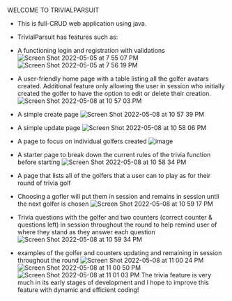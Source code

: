 WELCOME TO TRIVIALPARSUIT
- This is full-CRUD web application using java.
- TrivialParsuit has features such as: 

- A functioning login and registration with validations
![Screen Shot 2022-05-05 at 7 55 07 PM](https://user-images.githubusercontent.com/97467294/167849465-19b4cc86-16c6-47ec-8849-987d6cec006a.png)
![Screen Shot 2022-05-05 at 7 56 19 PM](https://user-images.githubusercontent.com/97467294/167849483-e7c3f324-2cc0-4b4c-99d1-7e8891100be1.png)

- A user-friendly  home page with a table listing all the golfer avatars created. 
Additional feature only allowing the user in session who initially created the golfer to have the option to edit or delete their creation.
![Screen Shot 2022-05-08 at 10 57 03 PM](https://user-images.githubusercontent.com/97467294/167849541-25290de9-ee79-4f5f-9f02-3776dad31d25.png)
- A simple create page
![Screen Shot 2022-05-08 at 10 57 39 PM](https://user-images.githubusercontent.com/97467294/167849624-7b9cd102-b0e3-4a47-a01a-98d17442867a.png)
- A simple update page 
![Screen Shot 2022-05-08 at 10 58 06 PM](https://user-images.githubusercontent.com/97467294/167849649-1ba36153-3efe-4ce0-ae8c-670c6915b032.png)
- A page to focus on individual golfers created
![image](https://user-images.githubusercontent.com/97467294/167851590-7c327b73-72d0-4c15-a76e-78f09f8a453a.png)
- A starter page to break down the current rules of the trivia function before starting
![Screen Shot 2022-05-08 at 10 58 34 PM](https://user-images.githubusercontent.com/97467294/167849683-1b1be2cd-de73-4e7c-8948-c193297cac10.png)
- A page that lists all of the golfers that a user can to play as for their round of trivia golf
- Choosing a gofler will put them in session and remains in session until the next golfer is chosen
![Screen Shot 2022-05-08 at 10 59 17 PM](https://user-images.githubusercontent.com/97467294/167849700-fd132e8c-f266-4934-804b-2af2a992631b.png)
- Trivia questions with the golfer and two counters (correct counter & questions left)
in session throughout the round to help remind user of where they stand as they answer each question
![Screen Shot 2022-05-08 at 10 59 34 PM](https://user-images.githubusercontent.com/97467294/167849714-9393c333-4aad-4381-b750-748745052097.png)
- examples of the golfer and counters updating and remaining in session throughout the round
![Screen Shot 2022-05-08 at 11 00 24 PM](https://user-images.githubusercontent.com/97467294/167849730-e6c1be94-c0bd-453b-84db-71f1da425ec1.png)
![Screen Shot 2022-05-08 at 11 00 50 PM](https://user-images.githubusercontent.com/97467294/167849745-cf1ff5ec-9f16-41ce-bdfb-2d60eba17053.png)
![Screen Shot 2022-05-08 at 11 01 03 PM](https://user-images.githubusercontent.com/97467294/167849761-e824c2a1-0317-444b-9c1d-26d840ae90e3.png)
The trivia feature is very much in its early stages of development and I hope to improve this feature with dynamic and efficient coding!
